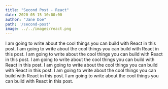 ```yaml
---
title: "Second Post - React"
date: 2020-05-15 10:00:00
author: "Jane Doe"
path: '/second-post'
image: ../../images/react.png
---
```


I am going to write about the cool things you can build with React in this post. I am going to write about the cool things you can build with React in this post. I am going to write about the cool things you can build with React in this post. I am going to write about the cool things you can build with React in this post. I am going to write about the cool things you can build with React in this post. I am going to write about the cool things you can build with React in this post. I am going to write about the cool things you can build with React in this post.